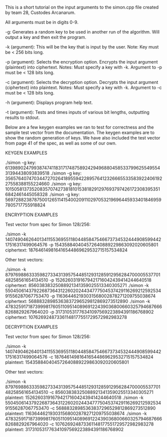 This is a short tutorial on the input arguments to the simon.cpp file created by team 28, Custodes Arcanarum.

All arguments must be in digits 0-9.

-g: Generates a random key to be used in another run of the algorithm. Will output a key and then exit the program.

-k (argument): This will be the key that is input by the user. 
		Note: Key must be < 256 bits long.

-p (argument): Selects the encryption option. Encrypts the input argument (plaintext) into ciphertext. 
		Notes: Must specify a key with -k. 
			   Argument to -p must be < 128 bits long.

-c (argument): Selects the decryption option. Decrypts the input argument (ciphertext) into plaintext. 
		Notes: Must specify a key with -k. 
			   Argument to -c must be < 128 bits long.

-h (argument): Displays program help text.

-t (argument): Tests and times inputs of various bit lengths, outputting results to stdout.
		
Below are a few keygen examples we ran to test for correctness and the sample test vector from the documentation. 
The keygen examples are to show the random generation of keys.
We have also included the test vector from page 41 of the spec, as well as some of our own. 



KEYGEN EXAMPLES

./simon -g
key: 61398902479938747411831717487589242949688045853379962554955431394438093839518
./simon -g
key: 35657640747034472702641895594228957641232666553358392240619227558388155224660
./simon -g
key: 101505813735208357074273818101538182912976937974261723083953516842461445058328
./simon -g
key: 56972882387875001265114154002091102970532196964459334018469597805717755918824



ENCRYPTION EXAMPLES

Test vector from spec for Simon 128/256:

./simon -k 14074904626401341155369551180448584754667373453244490859944217516317499064576 -p 154358840404572640889229863092020605801
ciphertext: 187646149816416544869629532715157534824

Other test vectors:

./simon -k 87976988633359827334313957544851293128591295628470000553770148258561654134510 -p 15262603191679421716042439414244640518
ciphertext: 85603838325088921341359025513340305271
./simon -k 55045061437922687364312260202443477750453742911626921259253491556287067753470 -p 116364462193031568002878271209755038674
ciphertext: 56888328985363837296529812869273512890
./simon -k 47832591718739998176051109514089691224390368006603257946876668268829267964020 -p 317310531776341097569223894391186768902
ciphertext: 107626924873361148177551729572982983278



DECRYPTION EXAMPLES

Test vector from spec for Simon 128/256:

./simon -k 14074904626401341155369551180448584754667373453244490859944217516317499064576 -c 187646149816416544869629532715157534824
plaintext: 154358840404572640889229863092020605801

Other test vectors:

./simon -k 87976988633359827334313957544851293128591295628470000553770148258561654134510 -c 85603838325088921341359025513340305271
plaintext: 15262603191679421716042439414244640518
./simon -k 55045061437922687364312260202443477750453742911626921259253491556287067753470 -c 56888328985363837296529812869273512890
plaintext: 116364462193031568002878271209755038674
./simon -k 47832591718739998176051109514089691224390368006603257946876668268829267964020 -c 107626924873361148177551729572982983278
plaintext: 317310531776341097569223894391186768902
